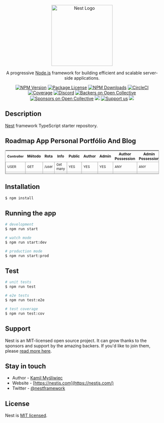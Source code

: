 <p align="center">
  <a href="http://nestjs.com/" target="blank"><img src="https://nestjs.com/img/logo-small.svg" width="200" alt="Nest Logo" /></a>
</p>

[circleci-image]: https://img.shields.io/circleci/build/github/nestjs/nest/master?token=abc123def456
[circleci-url]: https://circleci.com/gh/nestjs/nest

  <p align="center">A progressive <a href="http://nodejs.org" target="_blank">Node.js</a> framework for building efficient and scalable server-side applications.</p>
    <p align="center">
<a href="https://www.npmjs.com/~nestjscore" target="_blank"><img src="https://img.shields.io/npm/v/@nestjs/core.svg" alt="NPM Version" /></a>
<a href="https://www.npmjs.com/~nestjscore" target="_blank"><img src="https://img.shields.io/npm/l/@nestjs/core.svg" alt="Package License" /></a>
<a href="https://www.npmjs.com/~nestjscore" target="_blank"><img src="https://img.shields.io/npm/dm/@nestjs/common.svg" alt="NPM Downloads" /></a>
<a href="https://circleci.com/gh/nestjs/nest" target="_blank"><img src="https://img.shields.io/circleci/build/github/nestjs/nest/master" alt="CircleCI" /></a>
<a href="https://coveralls.io/github/nestjs/nest?branch=master" target="_blank"><img src="https://coveralls.io/repos/github/nestjs/nest/badge.svg?branch=master#9" alt="Coverage" /></a>
<a href="https://discord.gg/G7Qnnhy" target="_blank"><img src="https://img.shields.io/badge/discord-online-brightgreen.svg" alt="Discord"/></a>
<a href="https://opencollective.com/nest#backer" target="_blank"><img src="https://opencollective.com/nest/backers/badge.svg" alt="Backers on Open Collective" /></a>
<a href="https://opencollective.com/nest#sponsor" target="_blank"><img src="https://opencollective.com/nest/sponsors/badge.svg" alt="Sponsors on Open Collective" /></a>
  <a href="https://paypal.me/kamilmysliwiec" target="_blank"><img src="https://img.shields.io/badge/Donate-PayPal-ff3f59.svg"/></a>
    <a href="https://opencollective.com/nest#sponsor"  target="_blank"><img src="https://img.shields.io/badge/Support%20us-Open%20Collective-41B883.svg" alt="Support us"></a>
  <a href="https://twitter.com/nestframework" target="_blank"><img src="https://img.shields.io/twitter/follow/nestframework.svg?style=social&label=Follow"></a>
</p>
  <!--[![Backers on Open Collective](https://opencollective.com/nest/backers/badge.svg)](https://opencollective.com/nest#backer)
  [![Sponsors on Open Collective](https://opencollective.com/nest/sponsors/badge.svg)](https://opencollective.com/nest#sponsor)-->

## Description

[Nest](https://github.com/nestjs/nest) framework TypeScript starter repository.

## Roadmap App Personal Portfólio And Blog

<table style="border: 1px #a6a6a6 solid">
	<tbody>
    <tr>
      <th style="font-size: 11px;">Controller</th>
      <th style="font-size: 12px;">Método</th>
      <th style="font-size: 12px;">Rota</th>
      <th style="font-size: 12px;">Info</th>
      <th style="font-size: 12px;">Public</th>
      <th style="font-size: 12px;">Author</th>
      <th style="font-size: 12px;">Admin</th>
      <th style="font-size: 12px;">Author Possession</th>
      <th style="font-size: 12px;">Admin Possession</th>
    </tr>
		<tr>
			<td style="border: 1px #a6a6a6 solid; font-size: 11px">USER</td>
			<td style="border: 1px #a6a6a6 solid; font-size: 11px">GET</td>
			<td style="border: 1px #a6a6a6 solid; font-size: 11px">/user</td>
			<td style="border: 1px #a6a6a6 solid; font-size: 11px; font-size: 11px">Get many</td>
			<td style="border: 1px #a6a6a6 solid; font-size: 11px">YES</td>
			<td style="border: 1px #a6a6a6 solid; font-size: 11px">YES</td>
			<td style="border: 1px #a6a6a6 solid; font-size: 11px">YES</td>
			<td style="border: 1px #a6a6a6 solid; font-size: 11px">ANY</td>
			<td style="border: 1px #a6a6a6 solid; font-size: 11px">ANY</td>
		</tr>
		<tr>
			<td style="border: 1px #a6a6a6 solid; font-size: 11px"></td>
			<td style="border: 1px #a6a6a6 solid; font-size: 11px"></td>
			<td style="border: 1px #a6a6a6 solid; font-size: 11px"></td>
			<td style="border: 1px #a6a6a6 solid; font-size: 11px"></td>
			<td style="border: 1px #a6a6a6 solid; font-size: 11px"></td>
			<td style="border: 1px #a6a6a6 solid; font-size: 11px"></td>
			<td style="border: 1px #a6a6a6 solid; font-size: 11px"></td>
			<td style="border: 1px #a6a6a6 solid; font-size: 11px"></td>
			<td style="border: 1px #a6a6a6 solid; font-size: 11px"></td>
		</tr>
	</tbody>
</table>

## Installation

```bash
$ npm install
```

## Running the app

```bash
# development
$ npm run start

# watch mode
$ npm run start:dev

# production mode
$ npm run start:prod
```

## Test

```bash
# unit tests
$ npm run test

# e2e tests
$ npm run test:e2e

# test coverage
$ npm run test:cov
```

## Support

Nest is an MIT-licensed open source project. It can grow thanks to the sponsors and support by the amazing backers. If you'd like to join them, please [read more here](https://docs.nestjs.com/support).

## Stay in touch

- Author - [Kamil Myśliwiec](https://kamilmysliwiec.com)
- Website - [https://nestjs.com](https://nestjs.com/)
- Twitter - [@nestframework](https://twitter.com/nestframework)

## License

Nest is [MIT licensed](LICENSE).
